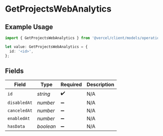 # GetProjectsWebAnalytics

## Example Usage

```typescript
import { GetProjectsWebAnalytics } from '@vercel/client/models/operations';

let value: GetProjectsWebAnalytics = {
  id: '<id>',
};
```

## Fields

| Field        | Type      | Required           | Description |
| ------------ | --------- | ------------------ | ----------- |
| `id`         | _string_  | :heavy_check_mark: | N/A         |
| `disabledAt` | _number_  | :heavy_minus_sign: | N/A         |
| `canceledAt` | _number_  | :heavy_minus_sign: | N/A         |
| `enabledAt`  | _number_  | :heavy_minus_sign: | N/A         |
| `hasData`    | _boolean_ | :heavy_minus_sign: | N/A         |
